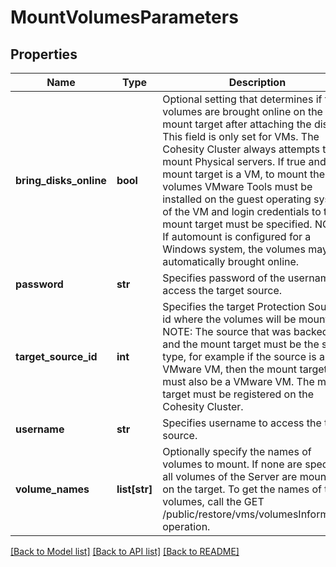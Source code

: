 # MountVolumesParameters

## Properties
Name | Type | Description | Notes
------------ | ------------- | ------------- | -------------
**bring_disks_online** | **bool** | Optional setting that determines if the volumes are brought online on the mount target after attaching the disks. This field is only set for VMs. The Cohesity Cluster always attempts to mount Physical servers. If true and the mount target is a VM, to mount the volumes VMware Tools must be installed on the guest operating system of the VM and login credentials to the mount target must be specified. NOTE: If automount is configured for a Windows system, the volumes may be automatically brought online. | [optional] 
**password** | **str** | Specifies password of the username to access the target source. | [optional] 
**target_source_id** | **int** | Specifies the target Protection Source id where the volumes will be mounted. NOTE: The source that was backed up and the mount target must be the same type, for example if the source is a VMware VM, then the mount target must also be a VMware VM. The mount target must be registered on the Cohesity Cluster. | [optional] 
**username** | **str** | Specifies username to access the target source. | [optional] 
**volume_names** | **list[str]** | Optionally specify the names of volumes to mount. If none are specified, all volumes of the Server are mounted on the target. To get the names of the volumes, call the GET /public/restore/vms/volumesInformation operation. | [optional] 

[[Back to Model list]](../README.md#documentation-for-models) [[Back to API list]](../README.md#documentation-for-api-endpoints) [[Back to README]](../README.md)



